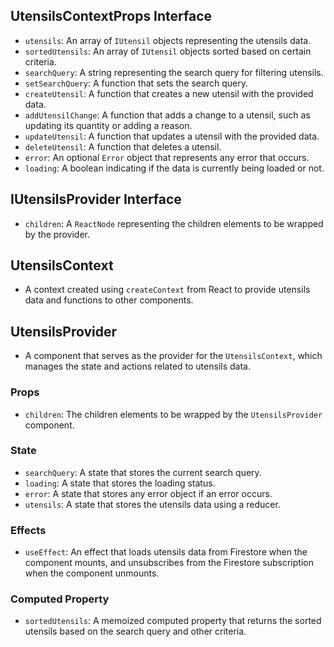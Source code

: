 ## UtensilsContextProps Interface
- `utensils`: An array of `IUtensil` objects representing the utensils data.
- `sortedUtensils`: An array of `IUtensil` objects sorted based on certain criteria.
- `searchQuery`: A string representing the search query for filtering utensils.
- `setSearchQuery`: A function that sets the search query.
- `createUtensil`: A function that creates a new utensil with the provided data.
- `addUtensilChange`: A function that adds a change to a utensil, such as updating its quantity or adding a reason.
- `updateUtensil`: A function that updates a utensil with the provided data.
- `deleteUtensil`: A function that deletes a utensil.
- `error`: An optional `Error` object that represents any error that occurs.
- `loading`: A boolean indicating if the data is currently being loaded or not.

## IUtensilsProvider Interface
- `children`: A `ReactNode` representing the children elements to be wrapped by the provider.

## UtensilsContext
- A context created using `createContext` from React to provide utensils data and functions to other components.

## UtensilsProvider
- A component that serves as the provider for the `UtensilsContext`, which manages the state and actions related to utensils data.

### Props
- `children`: The children elements to be wrapped by the `UtensilsProvider` component.

### State
- `searchQuery`: A state that stores the current search query.
- `loading`: A state that stores the loading status.
- `error`: A state that stores any error object if an error occurs.
- `utensils`: A state that stores the utensils data using a reducer.

### Effects
- `useEffect`: An effect that loads utensils data from Firestore when the component mounts, and unsubscribes from the Firestore subscription when the component unmounts.

### Computed Property
- `sortedUtensils`: A memoized computed property that returns the sorted utensils based on the search query and other criteria.
